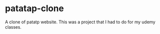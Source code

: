 # patatap-clone
A clone of patatp website.
This was a project that I had to do for my udemy classes.
